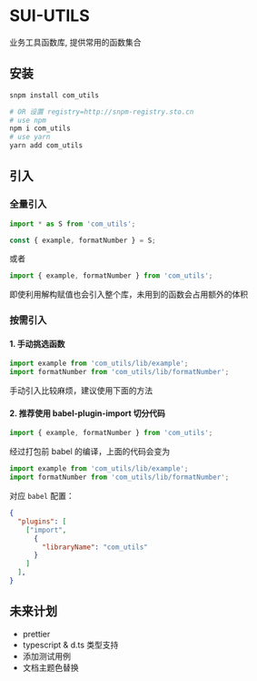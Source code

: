 SUI-UTILS
===================
业务工具函数库, 提供常用的函数集合


## 安装

```bash
snpm install com_utils

# OR 设置 registry=http://snpm-registry.sto.cn
# use npm
npm i com_utils
# use yarn
yarn add com_utils
```

## 引入

### 全量引入

```js
import * as S from 'com_utils';

const { example, formatNumber } = S;
```

或者

```js
import { example, formatNumber } from 'com_utils';
```

即使利用解构赋值也会引入整个库，未用到的函数会占用额外的体积

### 按需引入

#### 1. 手动挑选函数

   ```js
   import example from 'com_utils/lib/example';
   import formatNumber from 'com_utils/lib/formatNumber';
   ```

   手动引入比较麻烦，建议使用下面的方法

#### 2. 推荐使用 babel-plugin-import 切分代码

   ```js
   import { example, formatNumber } from 'com_utils';
   ```

   经过打包前 babel 的编译，上面的代码会变为

   ```js
   import example from 'com_utils/lib/example';
   import formatNumber from 'com_utils/lib/formatNumber';
   ```

   对应 `babel` 配置：

   ```json
   {
     "plugins": [
       ["import",
         {
           "libraryName": "com_utils"
         }
       ]
     ],
   }
   ```

## 未来计划
- prettier
- typescript & d.ts 类型支持
- 添加测试用例
- 文档主题色替换
